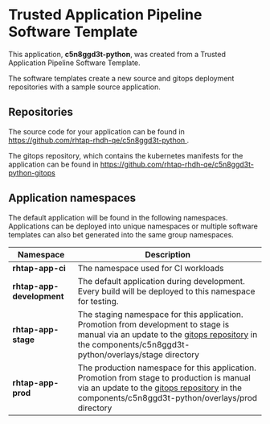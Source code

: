 # Trusted Application Pipeline Software Template

This application, **c5n8ggd3t-python**, was created from a Trusted Application Pipeline Software Template.

The software templates create a new source and gitops deployment repositories with a sample source application. 

## Repositories

The source code for your application can be found in [https://github.com/rhtap-rhdh-qe/c5n8ggd3t-python ](https://github.com/rhtap-rhdh-qe/c5n8ggd3t-python ).
 
The gitops repository, which contains the kubernetes manifests for the application can be found in 
[https://github.com/rhtap-rhdh-qe/c5n8ggd3t-python-gitops ](https://github.com/rhtap-rhdh-qe/c5n8ggd3t-python-gitops ) 

## Application namespaces 

The default application will be found in the following namespaces. Applications can be deployed into unique namespaces or multiple software templates can also bet generated into the same group namespaces.  

|  Namespace   |  Description   |  
| -------- | -------- |
| **rhtap-app-ci** | The namespace used for CI workloads |
| **rhtap-app-development** | The default application during development. Every build will be deployed to this namespace for testing. |
| **rhtap-app-stage** | The staging namespace for this application. Promotion from development to stage is manual via an update to the [gitops repository](https://github.com/rhtap-rhdh-qe/c5n8ggd3t-python-gitops ) in the components/c5n8ggd3t-python/overlays/stage directory |
| **rhtap-app-prod** | The production namespace for this application. Promotion from stage to production is manual via an update to the [gitops repository](https://github.com/rhtap-rhdh-qe/c5n8ggd3t-python-gitops ) in the components/c5n8ggd3t-python/overlays/prod directory |